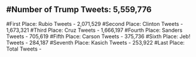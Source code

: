 #Number of Trump Tweets: 5,559,776
---
#First Place: Rubio Tweets - 2,071,529
#Second Place: Clinton Tweets - 1,673,321
#Third Place: Cruz Tweets - 1,666,197
#Fourth Place: Sanders Tweets - 705,619
#Fifth Place: Carson Tweets - 375,736
#Sixth Place: Jeb! Tweets - 284,187
#Seventh Place: Kasich Tweets - 253,922
#Last Place: Total Tweets -  
